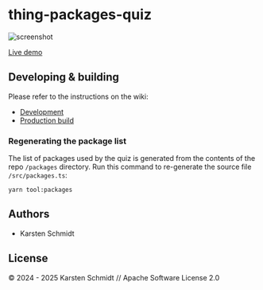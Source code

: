 # thing-packages-quiz

![screenshot](https://raw.githubusercontent.com/thi-ng/umbrella/develop/assets/examples/thing-packages-quiz.avif)

[Live demo](http://demo.thi.ng/umbrella/thing-packages-quiz/)

## Developing & building

Please refer to the instructions on the wiki:

- [Development](https://github.com/thi-ng/umbrella/wiki/Development-mode-for-examples-using-thi.ng-meta%E2%80%90css)
- [Production build](https://github.com/thi-ng/umbrella/wiki/Example-build-instructions)

### Regenerating the package list

The list of packages used by the quiz is generated from the contents of the repo
`/packages` directory. Run this command to re-generate the source file
`/src/packages.ts`:

```text
yarn tool:packages
```

## Authors

- Karsten Schmidt

## License

&copy; 2024 - 2025 Karsten Schmidt // Apache Software License 2.0
